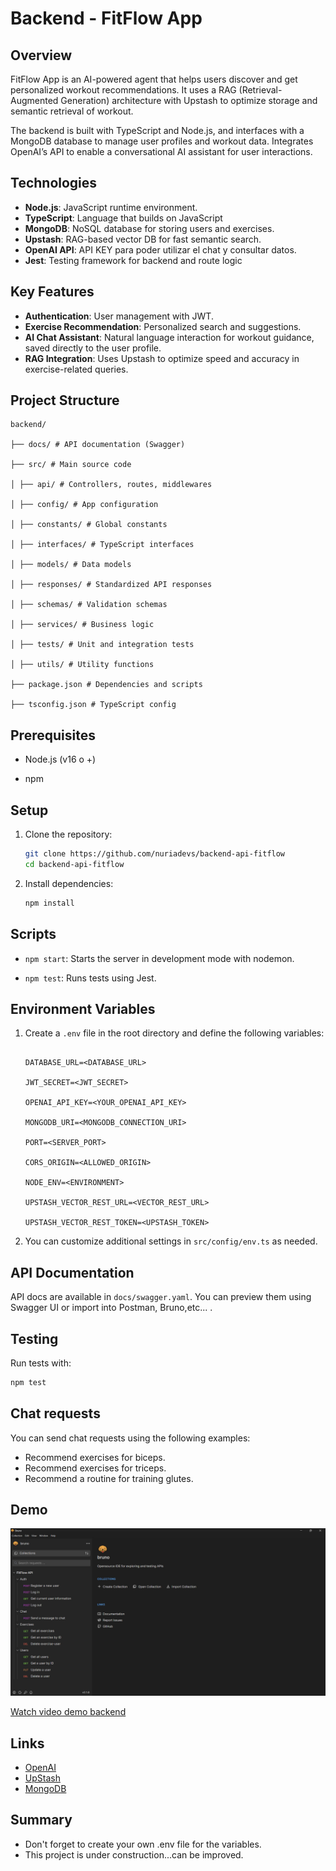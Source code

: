 
# Backend - FitFlow App

## Overview

FitFlow App is an AI-powered agent that helps users discover and get personalized workout recommendations. It uses a RAG (Retrieval-Augmented Generation) architecture with Upstash to optimize storage and semantic retrieval of workout.

The backend is built with TypeScript and Node.js, and interfaces with a MongoDB database to manage user profiles and workout data. Integrates OpenAI’s API to enable a conversational AI assistant for user interactions.

## Technologies

-  **Node.js**: JavaScript runtime environment.
-  **TypeScript**: Language that builds on JavaScript
-  **MongoDB**: NoSQL database for storing users and exercises.
-  **Upstash**: RAG-based vector DB for fast semantic search.
-  **OpenAI API**: API KEY para poder utilizar el chat y consultar datos.
-  **Jest**: Testing framework for backend and route logic

## Key Features

-  **Authentication**: User management with JWT.
-  **Exercise Recommendation**: Personalized search and suggestions.
-  **AI Chat Assistant**: Natural language interaction for workout guidance, saved directly to the user profile.
-  **RAG Integration**: Uses Upstash to optimize speed and accuracy in exercise-related queries.

## Project Structure

```
backend/

├── docs/ # API documentation (Swagger)

├── src/ # Main source code

│ ├── api/ # Controllers, routes, middlewares

│ ├── config/ # App configuration

│ ├── constants/ # Global constants

│ ├── interfaces/ # TypeScript interfaces

│ ├── models/ # Data models

│ ├── responses/ # Standardized API responses  

│ ├── schemas/ # Validation schemas

│ ├── services/ # Business logic

│ ├── tests/ # Unit and integration tests

│ ├── utils/ # Utility functions

├── package.json # Dependencies and scripts

├── tsconfig.json # TypeScript config

```

## Prerequisites

- Node.js (v16 o +)

- npm

## Setup

1. Clone the repository:

	```bash
	git clone https://github.com/nuriadevs/backend-api-fitflow
	cd backend-api-fitflow
	```

2. Install dependencies:

	```bash
	npm install
	```

  

## Scripts

-  `npm start`: Starts the server in development mode with nodemon.

-  `npm test`: Runs tests using Jest.

## Environment Variables

  

1. Create a `.env` file in the root directory and define the following variables:

  

	```env

	DATABASE_URL=<DATABASE_URL>

	JWT_SECRET=<JWT_SECRET>

	OPENAI_API_KEY=<YOUR_OPENAI_API_KEY>

	MONGODB_URI=<MONGODB_CONNECTION_URI>

	PORT=<SERVER_PORT>

	CORS_ORIGIN=<ALLOWED_ORIGIN>

	NODE_ENV=<ENVIRONMENT>

	UPSTASH_VECTOR_REST_URL=<VECTOR_REST_URL>

	UPSTASH_VECTOR_REST_TOKEN=<UPSTASH_TOKEN>

	```

  

2. You can customize additional settings in `src/config/env.ts` as needed.

  

## API Documentation

API docs are available in `docs/swagger.yaml`. You can preview them using Swagger UI or import into Postman,  Bruno,etc... .

## Testing

Run tests with:

```bash
npm test
```

## Chat requests
You can send chat requests using the following examples:
- Recommend exercises for biceps.
- Recommend exercises for triceps.
- Recommend a routine for training glutes.


## Demo

![backend api](media/backend-api.jpg)




[Watch video demo backend](https://youtu.be/7JgR5SAsv9U)


## Links 
- [OpenAI](https://platform.openai.com/docs/overview)
- [UpStash](https://upstash.com/)
- [MongoDB](https://www.mongodb.com/)


## Summary

-   Don't forget to create your own .env file for the variables.
-   This project is under construction...can be improved.
